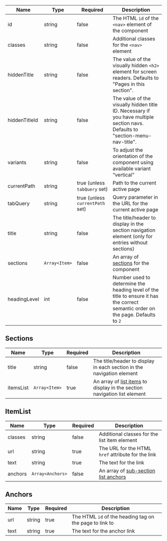 | Name          | Type          | Required                        | Description                                                                                                                      |
| ------------- | ------------- | ------------------------------- | -------------------------------------------------------------------------------------------------------------------------------- |
| id            | string        | false                           | The HTML `id` of the `<nav>` element of the component                                                                            |
| classes       | string        | false                           | Additional classes for the `<nav>` element                                                                                       |
| hiddenTitle   | string        | false                           | The value of the visually hidden `<h2>` element for screen readers. Defaults to "Pages in this section".                         |
| hiddenTitleId | string        | false                           | The value of the visually hidden title ID. Necessary if you have multiple section navs. Defaults to "section-menu-nav-title".    |
| variants      | string        | false                           | To adjust the orientation of the component using available variant “vertical”                                                    |
| currentPath   | string        | true (unless `tabQuery` set)    | Path to the current active page                                                                                                  |
| tabQuery      | string        | true (unless `currentPath` set) | Query parameter in the URL for the current active page                                                                           |
| title         | string        | false                           | The title/header to display in the section navigation element (only for entries without sections)                                |
| sections      | `Array<Item>` | false                           | An array of [sections](#sections) for the component                                                                              |
| headingLevel  | int           | false                           | Number used to determine the heading level of the title to ensure it has the correct semantic order on the page. Defaults to `2` |

## Sections

| Name      | Type          | Required | Description                                                                           |
| --------- | ------------- | -------- | ------------------------------------------------------------------------------------- |
| title     | string        | false    | The title/header to display in each section in the navigation element                 |
| itemsList | `Array<Item>` | true     | An array of [list items](#itemList) to display in the section navigation list element |

## ItemList

| Name    | Type             | Required | Description                                        |
| ------- | ---------------- | -------- | -------------------------------------------------- |
| classes | string           | false    | Additional classes for the list item element       |
| url     | string           | true     | The URL for the HTML `href` attribute for the link |
| text    | string           | true     | The text for the link                              |
| anchors | `Array<Anchors>` | false    | An array of [sub-section list anchors](#anchors)   |

## Anchors

| Name | Type   | Required | Description                                             |
| ---- | ------ | -------- | ------------------------------------------------------- |
| url  | string | true     | The HTML `id` of the heading tag on the page to link to |
| text | string | true     | The text for the anchor link                            |

